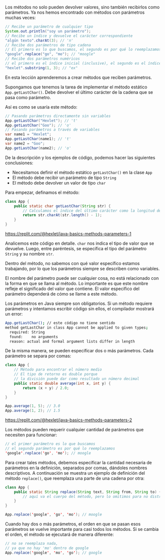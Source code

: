 Los métodos no solo pueden devolver valores, sino también recibirlos como parámetros. Ya nos hemos encontrado con métodos con parámetros muchas veces:

```java
// Recibe un parámetro de cualquier tipo
System.out.println("soy un parámetro");
// Recibe un índice y devuelve el carácter correspondiente
"algún texto".charAt(3); // 'n'
// Recibe dos parámetros de tipo cadena
// El primero es lo que buscamos, el segundo es por qué lo reemplazamos
"google".replace("go", "mo"); // "moogle"
// Recibe dos parámetros numéricos
// el primero es el índice inicial (inclusive), el segundo es el índice final (no inclusivo)
"hexlet".substring(1, 3); // "ex"
```

En esta lección aprenderemos a crear métodos que reciben parámetros.

Supongamos que tenemos la tarea de implementar el método estático `App.getLastChar()`. Debe devolver el último carácter de la cadena que se pasa como parámetro.

Así es como se usaría este método:

```java
// Pasando parámetros directamente sin variables
App.getLastChar("Hexlet"); // 't'
App.getLastChar("Goo"); // 'o'
// Pasando parámetros a través de variables
var name1 = "Hexlet";
App.getLastChar(name1); // 't'
var name2 = "Goo";
App.getLastChar(name2); // 'o'
```

De la descripción y los ejemplos de código, podemos hacer las siguientes conclusiones:

* Necesitamos definir el método estático `getLastChar()` en la clase `App`
* El método debe recibir un parámetro de tipo `String`
* El método debe devolver un valor de tipo `char`

Para empezar, definamos el método:

```java
class App {
    public static char getLastChar(String str) {
        // Calculamos el índice del último carácter como la longitud de la cadena menos 1
        return str.charAt(str.length() - 1);
    }
}
```

https://replit.com/@hexlet/java-basics-methods-parameters-1

Analicemos este código en detalle. `char` nos indica el tipo de valor que se devuelve. Luego, entre paréntesis, se especifica el tipo del parámetro `String` y su nombre `str`.

Dentro del método, no sabemos con qué valor específico estamos trabajando, por lo que los parámetros siempre se describen como variables.

El nombre del parámetro puede ser cualquier cosa, no está relacionado con la forma en que se llama al método. Lo importante es que este nombre refleje el significado del valor que contiene. El valor específico del parámetro dependerá de cómo se llame a este método.

Los parámetros en Java siempre son obligatorios. Si un método requiere parámetros y intentamos escribir código sin ellos, el compilador mostrará un error:

```sh
App.getLastChar(); // este código no tiene sentido
method getLastChar in class App cannot be applied to given types;
  required: String
  found:    no arguments
  reason: actual and formal argument lists differ in length
```

De la misma manera, se pueden especificar dos o más parámetros. Cada parámetro se separa por comas:

```java
class App {
    // Método para encontrar el número medio
    // El tipo de retorno es double porque
    // la división puede dar como resultado un número decimal
    public static double average(int x, int y) {
        return (x + y) / 2.0;
    }
}

App.average(1, 5); // 3.0
App.average(1, 2); // 1.5
```

https://replit.com/@hexlet/java-basics-methods-parameters-2

Los métodos pueden requerir cualquier cantidad de parámetros que necesiten para funcionar:

```java
// el primer parámetro es lo que buscamos
// el segundo parámetro es por qué lo reemplazamos
'google'.replace('go', 'mo'); // moogle
```

Para crear tales métodos, debemos especificar la cantidad necesaria de parámetros en la definición, separados por comas, dándoles nombres descriptivos. A continuación se muestra un ejemplo de definición del método `replace()`, que reemplaza una parte de una cadena por otra:

```java
class App {
    public static String replace(String text, String from, String to) {
        // aquí va el cuerpo del método, pero lo omitimos para no distraernos
    }
}

App.replace('google', 'go', 'mo'); // moogle
```

Cuando hay dos o más parámetros, el orden en que se pasan esos parámetros se vuelve importante para casi todos los métodos. Si se cambia el orden, el método se ejecutará de manera diferente:

```java
// no se reemplaza nada,
// ya que no hay 'mo' dentro de google
App.replace('google', 'mo', 'go'); // google
```
